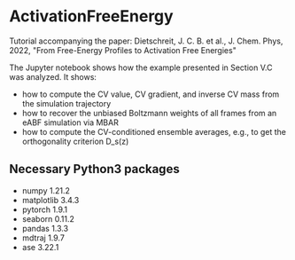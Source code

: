 # ActivationFreeEnergy
Tutorial accompanying the paper: Dietschreit, J. C. B. et al., J. Chem. Phys, 2022, "From Free-Energy Profiles to Activation Free Energies"

The Jupyter notebook shows how the example presented in Section V.C was analyzed. It shows:
- how to compute the CV value, CV gradient, and inverse CV mass from the simulation trajectory
- how to recover the unbiased Boltzmann weights of all frames from an eABF simulation via MBAR
- how to compute the CV-conditioned ensemble averages, e.g., to get the orthogonality criterion D_s(z)


## Necessary Python3 packages
- numpy 1.21.2
- matplotlib 3.4.3
- pytorch 1.9.1
- seaborn 0.11.2
- pandas 1.3.3
- mdtraj 1.9.7
- ase 3.22.1
